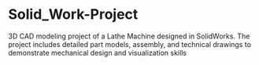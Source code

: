 # Solid_Work-Project
3D CAD modeling project of a Lathe Machine designed in SolidWorks. The project includes detailed part models, assembly, and technical drawings to demonstrate mechanical design and visualization skills
